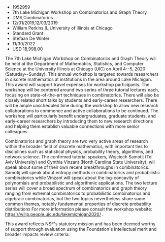 
* 1952959
* 7th Lake Michigan Workshop on Combinatorics and Graph Theory
* DMS,Combinatorics
* 12/01/2019,12/03/2019
* William Perkins,IL,University of Illinois at Chicago
* Standard Grant
* Stefaan De Winter
* 11/30/2022
* USD 18,998.00

The 7th Lake Michigan Workshop on Combinatorics and Graph Theory will be held at
the Department of Mathematics, Statistics, and Computer Science at the
University Illinois at Chicago (UIC) on April 4--5, 2020 (Saturday--Sunday).
This annual workshop is targeted towards researchers in discrete mathematics at
institutions in the area around Lake Michigan. This award will support travel
expenses for workshop participants. The workshop will be centered around two
series of three tutorial lectures each, focusing on state-of-the-art techniques
in combinatorics. There will also be closely related short talks by students and
early-career researchers. There will be ample unscheduled time during the
workshop to allow new research collaborations to commence and active
collaborations to be continued. The workshop will particularly benefit
undergraduates, graduate students, and early-career researchers by introducing
them to new research directions and helping them establish valuable connections
with more senior colleagues.

Combinatorics and graph theory are two very active areas of research within the
broader field of discrete mathematics, with important ties to disciplines such
as statistical physics, probability theory, algorithms, and network science. The
confirmed tutorial speakers, Wojciech Samotij (Tel Aviv University) and Cynthia
Vinzant (North Carolina State University), will speak about some of their own
recent breakthroughs in combinatorics. Samotij will speak about entropy methods
in combinatorics and probabilistic combinatorics while Vinzant will speak about
the log-concavity of polynomials and probabilistic and algorithmic applications.
The two lecture series will cover a broad spectrum of combinatorics and graph
theory ranging from extremal combinatorics to probabilistic combinatorics and
algebraic combinatorics, but the two topics nevertheless share some common
themes, notably fundamental properties of discrete probability distributions For
more information please consult the workshop website:
https://willp.people.uic.edu/lakemichigan2020/ .

This award reflects NSF's statutory mission and has been deemed worthy of
support through evaluation using the Foundation's intellectual merit and broader
impacts review criteria.
